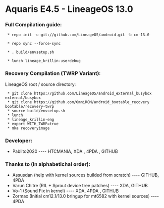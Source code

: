 Aquaris E4.5 - LineageOS 13.0
==============

### Full Compilation guide:

     * repo init -u git://github.com/LineageOS/android.git -b cm-13.0

     * repo sync --force-sync 

     * . build/envsetup.sh

     * lunch lineage_krillin-userdebug

### Recovery Compilation (TWRP Variant):

  LineageOS root / source directory:

     * git clone https://github.com/LineageOS/android_external_busybox external/busybox
     * git clone https://github.com/OmniROM/android_bootable_recovery bootable/recovery-twrp
     * source build/envsetup.sh
     * lunch
     * lineage_krillin-eng
     * export WITH_TWRP=true
     * mka recoveryimage


### Developer:

 * Pablito2020 ---- HTCMANIA, XDA , 4PDA , GITHUB

### Thanks to (In alphabetichal order):

 * Assusdan (help with kernel sources builded from scratch) ---- GITHUB, 4PDA
 * Varun Chitre (RIL + Sprout device tree patches) ---- XDA, GITHUB
 * Vo-1 (Sound Fix in kernel) ---- XDA, 4PDA , GITHUB
 * Zormax (Initial cm12.1/13.0 bringup for mt6582 with kernel sources) ---- 4PDA
